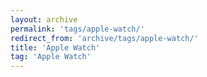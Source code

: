 ```yaml
---
layout: archive
permalink: 'tags/apple-watch/'
redirect_from: 'archive/tags/apple-watch/'
title: 'Apple Watch'
tag: 'Apple Watch'
---
```

